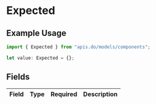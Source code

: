# Expected

## Example Usage

```typescript
import { Expected } from "apis.do/models/components";

let value: Expected = {};
```

## Fields

| Field       | Type        | Required    | Description |
| ----------- | ----------- | ----------- | ----------- |